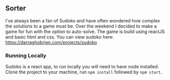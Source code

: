 ## Sorter

I've always been a fan of Sudoko and have often wondered how complex the solutions to a game must be. Over the weekend I decided to make a game for fun with the option to auto-solve. The game is build using reactJS and basic html and css. You can view sudoko here: https://darraghobrien.com/projects/sudoko

### Running Locally

Sudoko is a react app, to run locally you will need to have node installed. Clone the project to your machine, run `npm install` followed by `npm start`.
